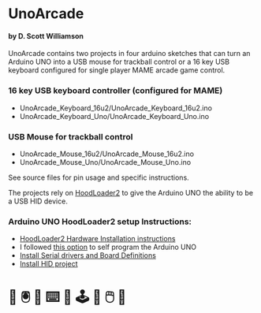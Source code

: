 # UnoArcade
#### by D. Scott Williamson

UnoArcade contains two projects in four arduino sketches that can turn an Arduino UNO into a USB mouse for trackball control or a 16 key USB keyboard configured for single player MAME arcade game control.

### 16 key USB keyboard controller (configured for MAME)
* UnoArcade_Keyboard_16u2/UnoArcade_Keyboard_16u2.ino
* UnoArcade_Keyboard_Uno/UnoArcade_Keyboard_Uno.ino

### USB Mouse for trackball control
* UnoArcade_Mouse_16u2/UnoArcade_Mouse_16u2.ino
* UnoArcade_Mouse_Uno/UnoArcade_Mouse_Uno.ino

See source files for pin usage and specific instructions.

The projects rely on [HoodLoader2](https://github.com/NicoHood/HoodLoader2) to give the Arduino UNO the ability to be a USB HID device.

### Arduino UNO HoodLoader2 setup Instructions:
* [HoodLoader2 Hardware Installation instructions](https://github.com/NicoHood/HoodLoader2/wiki/Hardware-Installation)
 * I followed [this option](https://github.com/NicoHood/HoodLoader2/wiki/Installation-sketch-%28standalone-Arduino-Uno-Mega%29) to self program the Arduino UNO
* [Install Serial drivers and Board Definitions](https://github.com/NicoHood/HoodLoader2/wiki/Software-Installation)
* [Install HID project](https://github.com/NicoHood/HID/wiki/Installation)

# :space_invader: :trackball: :space_invader:	:keyboard: :space_invader: :joystick: :space_invader: 	:computer_mouse: :space_invader:

